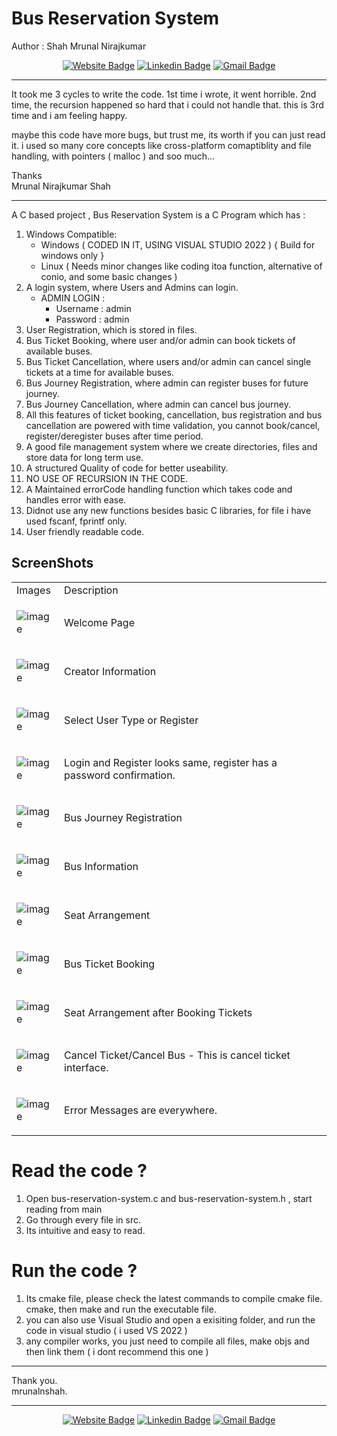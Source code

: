 # Bus Reservation System

  Author : Shah Mrunal Nirajkumar
  <div align="center">

  [![Website Badge](https://img.shields.io/badge/-mrunalnshah-47CCCC?style=flat&logo=Google-Chrome&logoColor=white&link=https://verma-anushka.github.io/anushkaverma/)](https://mrunalnshah.github.io) 
  [![Linkedin Badge](https://img.shields.io/badge/-mrunalnshah-blue?style=flat-square&logo=Linkedin&logoColor=white&link=https://www.linkedin.com/in/anushkaverma/)](https://www.linkedin.com/in/mrunalnshah/) 
  [![Gmail Badge](https://img.shields.io/badge/-mrunalnshah-c14438?style=flat-square&logo=Gmail&logoColor=white&link=mailto:mrunalnshah2883@gmail.com)](mailto:mrunalnshah2883@gmail.com)

   </div>
   
---
It took me 3 cycles to write the code. 1st time i wrote, it went horrible. 2nd time, the recursion happened so hard that i could not handle that. this is 3rd time and i am feeling happy.

maybe this code have more bugs, but trust me, its worth if you can just read it. i used so many core concepts like cross-platform comaptiblity and file handling, with pointers ( malloc ) and soo much...

Thanks </br>
Mrunal Nirajkumar Shah

---


A C based project ,
Bus Reservation System is a C Program which has :
  1. Windows Compatible:
      * Windows ( CODED IN IT, USING VISUAL STUDIO 2022 ) { Build for windows only }
      * Linux ( Needs minor changes like coding itoa function, alternative of conio, and some basic changes ) 
  2. A login system, where Users and Admins can login.
      * ADMIN LOGIN :
          * Username : admin
          * Password : admin
  3. User Registration, which is stored in files.
  4. Bus Ticket Booking, where user and/or admin can book tickets of available buses.
  5. Bus Ticket Cancellation, where users and/or admin can cancel single tickets at a time for available buses.
  6. Bus Journey Registration, where admin can register buses for future journey.
  7. Bus Journey Cancellation, where admin can cancel bus journey.
  8. All this features of ticket booking, cancellation, bus registration and bus cancellation are powered with time validation, you cannot book/cancel, register/deregister buses after time period.
  9. A good file management system where we create directories, files and store data for long term use.
  10. A structured Quality of code for better useability.
  11. NO USE OF RECURSION IN THE CODE.
  12. A Maintained errorCode handling function which takes code and handles error with ease.
  13. Didnot use any new functions besides basic C libraries, for file i have used fscanf, fprintf only.
  14. User friendly readable code.

## ScreenShots
<table>
  <tr>
   <td> Images </td>
   <td> Description </td>  
 </tr>

 <tr>
  <td> 

  ![image](https://github.com/user-attachments/assets/f450730c-f93b-4a6a-9119-32daefd51b5a)

  
  </td>

  <td>

  Welcome Page
   
  </td>
 </tr>

 <tr>
   <td>
    
  ![image](https://github.com/user-attachments/assets/923c747d-e027-432d-9a27-d99615632fae)

    
   </td>

   <td>
    
  Creator Information

   </td>
 </tr>
 

 <tr>
   <td>
    
  ![image](https://github.com/user-attachments/assets/bfefcc08-793f-4e47-b3ce-c7e73984dfde)
    
   </td>
   <td>

  Select User Type or Register
  
   </td>
 </tr>

<tr>
 <td>
  
![image](https://github.com/user-attachments/assets/37b6f2c2-5f8b-4e15-9aeb-e3090e662d37)
  
 </td>
 <td>

  Login and Register looks same, register has a password confirmation.
  
 </td>
</tr>

<tr>
 <td> 

![image](https://github.com/user-attachments/assets/19bc8b0f-de40-4203-a3b9-b7c25f66f342)

  
 </td>
 <td>

  Bus Journey Registration
 
 </td>
</tr>

<tr>
 <td> 

![image](https://github.com/user-attachments/assets/17e00812-bebd-4476-b324-96ce030eac12)

  
 </td>
 <td>

  Bus Information
 
 </td>
</tr>
<tr>
 <td> 

 ![image](https://github.com/user-attachments/assets/983b4cbc-a6bb-4093-8dea-121930b45b8c)

  
 </td>
 <td>

  Seat Arrangement
 
 </td>
</tr>

<tr>
 <td> 

![image](https://github.com/user-attachments/assets/3bb22931-1b40-481e-965f-f9cb393d212f)

  
 </td>
 <td>

Bus Ticket Booking

 </td>
</tr>
<tr>
 <td> 

![image](https://github.com/user-attachments/assets/912cb24d-4e83-4f5f-8350-1dc8e969f6f4)

  
 </td>
 <td>

Seat Arrangement after Booking Tickets

 </td>
</tr>

<tr>
 <td> 

![image](https://github.com/user-attachments/assets/774ac8ca-69ff-43c6-a15e-1c1f764fbad3)

  
 </td>
 <td>

Cancel Ticket/Cancel Bus - This is cancel ticket interface.

 </td>
</tr>

<tr>
 <td> 

![image](https://github.com/user-attachments/assets/9856566d-ea37-4164-b5cb-6880c87f76ae)

  
 </td>
 <td>

Error Messages are everywhere.

 </td>
</tr>

</table>

# Read the code ?

1. Open bus-reservation-system.c and bus-reservation-system.h , start reading from main 
2. Go through every file in src.
3. Its intuitive and easy to read.

# Run the code ?

1. Its cmake file, please check the latest commands to compile cmake file. cmake, then make and run the executable file.
2. you can also use Visual Studio and open a exisiting folder, and run the code in visual studio ( i used VS 2022 )
3. any compiler works, you just need to compile all files, make objs and then link them ( i dont recommend this one )

---

Thank you. </br>
mrunalnshah.

---


<div align="center">

  [![Website Badge](https://img.shields.io/badge/-mrunalnshah-47CCCC?style=flat&logo=Google-Chrome&logoColor=white&link=https://verma-anushka.github.io/anushkaverma/)](https://mrunalnshah.github.io) 
  [![Linkedin Badge](https://img.shields.io/badge/-mrunalnshah-blue?style=flat-square&logo=Linkedin&logoColor=white&link=https://www.linkedin.com/in/anushkaverma/)](https://www.linkedin.com/in/mrunalnshah/) 
  [![Gmail Badge](https://img.shields.io/badge/-mrunalnshah-c14438?style=flat-square&logo=Gmail&logoColor=white&link=mailto:mrunalnshah2883@gmail.com)](mailto:mrunalnshah2883@gmail.com)
</div>
